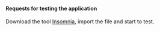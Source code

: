 #### Requests for testing the application

Download the tool [Insomnia](https://insomnia.rest/), import the file and start to test.
